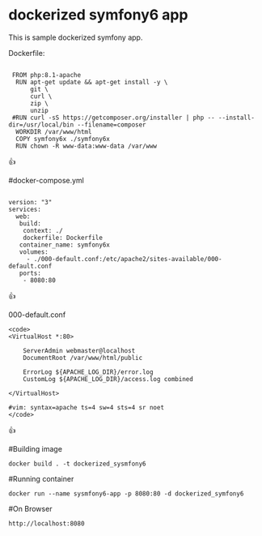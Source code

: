 # dockerized symfony6 app

This is sample dockerized symfony app.


Dockerfile: 

<code>
 FROM php:8.1-apache
  RUN apt-get update && apt-get install -y \
      git \
      curl \
      zip \
      unzip
 #RUN curl -sS https://getcomposer.org/installer | php -- --install-dir=/usr/local/bin --filename=composer  
  WORKDIR /var/www/html  
  COPY symfony6x ./symfony6x
  RUN chown -R www-data:www-data /var/www
</code>

:thumbsup:

#docker-compose.yml

<code>
version: "3"
services: 
  web:  
   build:    
    context: ./    
    dockerfile: Dockerfile       
   container_name: symfony6x   
   volumes:    
     - ./000-default.conf:/etc/apache2/sites-available/000-default.conf     
   ports:   
    - 8080:80
</code>

:thumbsup:

000-default.conf

	<code>
	<VirtualHost *:80>

		ServerAdmin webmaster@localhost
		DocumentRoot /var/www/html/public

		ErrorLog ${APACHE_LOG_DIR}/error.log
		CustomLog ${APACHE_LOG_DIR}/access.log combined

	</VirtualHost>

	#vim: syntax=apache ts=4 sw=4 sts=4 sr noet
	</code>

:thumbsup:


#Building image

	docker build . -t dockerized_sysmfony6

#Running container

	docker run --name sysmfony6-app -p 8080:80 -d dockerized_symfony6

#On Browser

	http://localhost:8080




